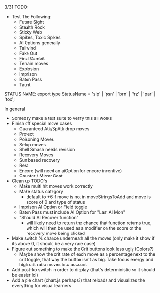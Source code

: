 3/31
TODO:
- Test The Following:
  - Future Sight
  - Stealth Rock
  - Sticky Web
  - Spikes, Toxic Spikes
  - AI Options generally
  - Tailwind
  - Fake Out
  - Final Gambit
  - Terrain moves
  - Explosion
  - Imprison
  - Baton Pass
  - Taunt

STATUS NAME: 
export type StatusName = 'slp' | 'psn' | 'brn' | 'frz' | 'par' | 'tox';

In general
- Someday make a test suite to verify this all works
- Finish off special move cases
  - Guaranteed Atk/SpAtk drop moves
  - Protect
  - Poisoning Moves
  - Setup moves
  - Shell Smash needs revision
  - Recovery Moves
  - Sun based recovery
  - Rest
  - Encore (will need an aiOption for encore incentive)
  - Counter / Mirror Coat
- Clean up TODO's
  - Make multi hit moves work correctly
  - Make status category
    - default to +6 if move is not in moveStringsToAdd and move is score of 0 and type of status
  - Imprison AI Option or Field toggle
  - Baton Pass must include AI Option for "Last AI Mon"
  - "Should AI Recover function"
    - will likely need to return the chance that function returns true, which will then be used as a modifier on the score of the recovery move being clicked
- Make switch % chance underneath all the moves (only make it show if its above 0, it should be a very rare case)
- Figure out something to make the Crit buttons look less ugly (Colors?)
  - Maybe show the crit rate of each move as a percentage next to the crit toggle, that way the button isn't as big. Take focus energy and high crit ratio moves into account
- Add post-ko switch in order to display (that's deterministic so it should be easier lol)
- Add a pie chart (chart.js perhaps?) that reloads and visualizes the everything for visual learners